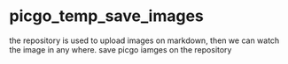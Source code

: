 # picgo_temp_save_images
the repository is used to upload images on markdown,
then we can watch the image in any where.
save picgo iamges on the repository
